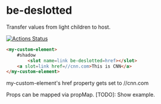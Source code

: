 # be-deslotted

Transfer values from light children to host.

[![Actions Status](https://github.com/bahrus/be-deslotted/workflows/CI/badge.svg)](https://github.com/bahrus/be-deslotted/actions?query=workflow%3ACI)

```html
<my-custom-element>
    #shadow
        <slot name=link be-deslotted=href></slot>
    <a slot=link href=//cnn.com>This is CNN</a>
</my-custom-element>
```

my-custom-element's href property gets set to //cnn.com

Props can be mapped via propMap.  [TODO]:  Show example.
